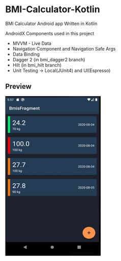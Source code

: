 # BMI-Calculator-Kotlin
BMI Calculator Android app Written in Kotlin

AndroidX Components used in this project
* MVVM - Live Data
* Navigation Component and Navigation Safe Args
* Data Binding
* Dagger 2 (in bmi_dagger2 branch)
* Hilt (in bmi_hilt branch)
* Unit Testing -> Local(JUnit4) and UI(Espresso) 


## Preview

<img src="https://github.com/kshadep7/BMI-Calculator-Kotlin/blob/master/app/src/main/res/asset/demo.gif" width="300" height = "500"/>
